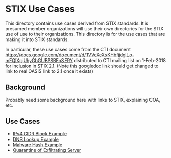 # STIX Use Cases

This directory contains use cases derived from STIX standards. 
It is presumed member organizations will use their own directories
for the STIX use of use to their organizations.
This directory is for the use cases that are making it into STIX standards.

In particular, these use cases come from the CTI document 
https://docs.google.com/document/d/1VVeXcXsKHbfjjdglLo-mFQlXpjUhyGbGUBPSBFnSERY 
distributed to CTI mailing list on 1-Feb-2018 for inclusion in STIX 2.1.
(Note this googledoc link should get changed to link to 
real OASIS link to 2.1 once it exists)

## Background
Probably need some background here with links to STIX, explaining COA, etc.

## Use Cases

 * [IPv4 CIDR Block Example](./01.ipv4_cidr.md)
 * [DNS Lookup Example](./02.dns_lookup.md)
 * [Malware Hash Example](./03.malware_hash.md)
 * [Quarantine of Exfiltrating Server](./04.quarantive_exfil.md)
